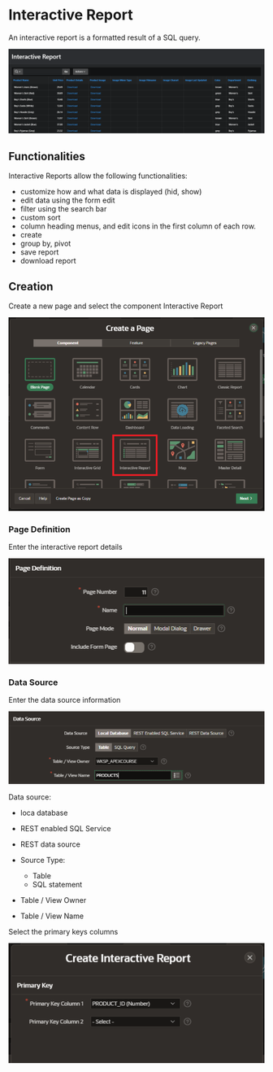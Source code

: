 # Interactive Report

An interactive report is a formatted result of a SQL query.

![Interactive Report](images/interactive_report_example.png)

## Functionalities

Interactive Reports allow the following functionalities:

- customize how and what data is displayed (hid, show)
- edit data using the form edit
- filter using the search bar
- custom sort
- column heading menus, and edit icons in the first column of each row.
- create
- group by, pivot
- save report
- download report

## Creation

Create a new page and select the component Interactive Report

![Interactive Report](images/interactive_report_1.png)

### Page Definition

Enter the interactive report details

![Page Definition](images/interactive_report_definition.png)

### Data Source

Enter the data source information

![Source](images/interactive_report_source.png)

Data source:

- loca database
- REST enabled SQL Service
- REST data source

- Source Type:

  - Table
  - SQL statement

- Table / View Owner
- Table / View Name

Select the primary keys columns

![Select Primary Keys](images/interactive_report_pks.png)
